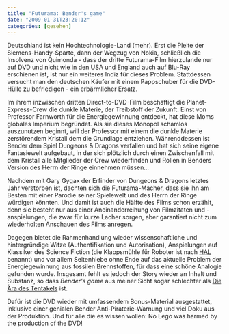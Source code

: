 ```yaml
---
title: "Futurama: Bender's game"
date: "2009-01-31T23:20:12"
categories: [gesehen]
---
```


Deutschland ist kein Hochtechnologie-Land (mehr). Erst die Pleite der Siemens-Handy-Sparte, dann der Wegzug von Nokia, schließlich die Insolvenz von Quimonda - dass der dritte Futurama-Film hierzulande nur auf DVD und nicht wie in den USA und England auch auf Blu-Ray erschienen ist, ist nur ein weiteres Indiz für dieses Problem. Stattdessen versucht man den deutschen Käufer mit einem Pappschuber für die DVD-Hülle zu befriedigen - ein erbärmlicher Ersatz.

Im ihrem inzwischen dritten Direct-to-DVD-Film beschäftigt die Planet-Express-Crew die dunkle Materie, der Treibstoff der Zukunft. Einst von Professor Farnworth für die Energiegewinnung entdeckt, hat diese Moms globales Imperium begründet. Als sie dieses Monopol schamlos auszunutzen beginnt, will der Professor mit einem die dunkle Materie zerstörendem Kristall dem die Grundlage entziehen. Währenddessen ist Bender dem Spiel Dungeons & Dragons verfallen und hat sich seine eigene Fantasiewelt aufgebaut, in der sich plötzlich durch einen Zwischenfall mit dem Kristall alle Mitglieder der Crew wiederfinden und Rollen in Benders Version des Herrn der Ringe einnehmen müssen...

Nachdem mit Gary Gygax der Erfinder von Dungeons & Dragons letztes Jahr verstorben ist, dachten sich die Futurama-Macher, dass sie ihn am Besten mit einer Parodie seiner Spielewelt und des Herrn der Ringe würdigen könnten. Und damit ist auch die Hälfte des Films schon erzählt, denn sie besteht nur aus einer Aneinanderreihung von Filmzitaten und -anspielungen, die zwar für kurze Lacher sorgen, aber garantiert nicht zum wiederholten Anschauen des Films anregen.

Dagegen bietet die Rahmenhandlung wieder wissenschaftliche und hintergründige Witze (Authentifikation und Autorisation), Anspielungen auf Klassiker des Science Fiction (die Klappsmühle für Roboter ist nach [HAL](http://de.wikipedia.org/wiki/HAL_9000) benannt) und vor allem Seitenhiebe ohne Ende auf das aktuelle Problem der Energiegewinnung aus fossilen Brennstoffen, für dass eine schöne Analogie gefunden wurde. Insgesamt fehlt es jedoch der Story wieder an Inhalt und Substanz, so dass *Bender's game* aus meiner Sicht sogar schlechter als [Die Ära des Tentakels](/2008/09/15/futurama-die-ara-des-tentakels/) ist.

Dafür ist die DVD wieder mit umfassendem Bonus-Material ausgestattet, inklusive einer genialen Bender Anti-Piraterie-Warnung und viel Doku aus der Produktion. Und für alle die es wissen wollen: No Lego was harmed by the production of the DVD!
